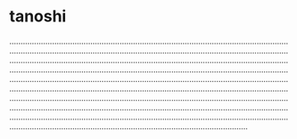 # tanoshi
......................................................................................................................................................................................................................................................................................................................................................................................................................................................................................................................................................................................................................................................................................................................................................................................................................................................................................................................................................................................................................................................................................................................................................................................................................................................................